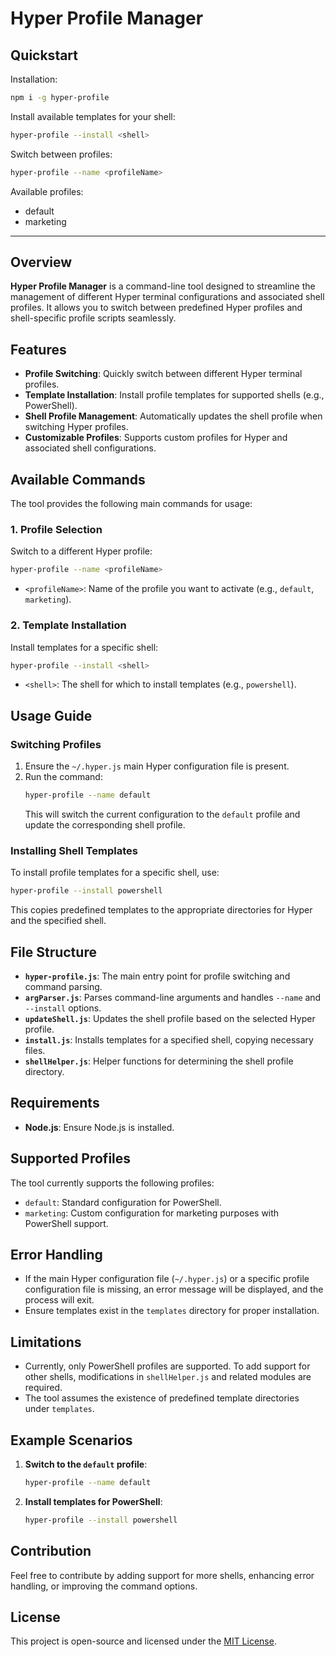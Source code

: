 # Hyper Profile Manager

## Quickstart

Installation: 

```bash
npm i -g hyper-profile
```

Install available templates for your shell: 

```bash
hyper-profile --install <shell>
```

Switch between profiles:

```bash
hyper-profile --name <profileName>
```

Available profiles: 

* default
* marketing

<hr>

## Overview
**Hyper Profile Manager** is a command-line tool designed to streamline the management of different Hyper terminal configurations and associated shell profiles. It allows you to switch between predefined Hyper profiles and shell-specific profile scripts seamlessly.

## Features
- **Profile Switching**: Quickly switch between different Hyper terminal profiles.
- **Template Installation**: Install profile templates for supported shells (e.g., PowerShell).
- **Shell Profile Management**: Automatically updates the shell profile when switching Hyper profiles.
- **Customizable Profiles**: Supports custom profiles for Hyper and associated shell configurations.

## Available Commands
The tool provides the following main commands for usage:

### 1. Profile Selection
Switch to a different Hyper profile:

```bash
hyper-profile --name <profileName>
```

- `<profileName>`: Name of the profile you want to activate (e.g., `default`, `marketing`).

### 2. Template Installation
Install templates for a specific shell:

```bash
hyper-profile --install <shell>
```

- `<shell>`: The shell for which to install templates (e.g., `powershell`).

## Usage Guide
### Switching Profiles
1. Ensure the `~/.hyper.js` main Hyper configuration file is present.
2. Run the command:
   ```bash
   hyper-profile --name default
   ```
   This will switch the current configuration to the `default` profile and update the corresponding shell profile.

### Installing Shell Templates
To install profile templates for a specific shell, use:
```bash
hyper-profile --install powershell
```
This copies predefined templates to the appropriate directories for Hyper and the specified shell.

## File Structure
- **`hyper-profile.js`**: The main entry point for profile switching and command parsing.
- **`argParser.js`**: Parses command-line arguments and handles `--name` and `--install` options.
- **`updateShell.js`**: Updates the shell profile based on the selected Hyper profile.
- **`install.js`**: Installs templates for a specified shell, copying necessary files.
- **`shellHelper.js`**: Helper functions for determining the shell profile directory.

## Requirements
- **Node.js**: Ensure Node.js is installed.

## Supported Profiles
The tool currently supports the following profiles:
- `default`: Standard configuration for PowerShell.
- `marketing`: Custom configuration for marketing purposes with PowerShell support.

## Error Handling
- If the main Hyper configuration file (`~/.hyper.js`) or a specific profile configuration file is missing, an error message will be displayed, and the process will exit.
- Ensure templates exist in the `templates` directory for proper installation.

## Limitations
- Currently, only PowerShell profiles are supported. To add support for other shells, modifications in `shellHelper.js` and related modules are required.
- The tool assumes the existence of predefined template directories under `templates`.

## Example Scenarios
1. **Switch to the `default` profile**:
   ```bash
   hyper-profile --name default
   ```

2. **Install templates for PowerShell**:
   ```bash
   hyper-profile --install powershell
   ```

## Contribution
Feel free to contribute by adding support for more shells, enhancing error handling, or improving the command options.

## License
This project is open-source and licensed under the [MIT License](LICENSE).
